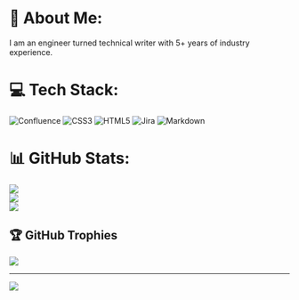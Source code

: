 # 💫 About Me:
I am an engineer turned technical writer with 5+ years of industry experience. 


# 💻 Tech Stack:
![Confluence](https://img.shields.io/badge/confluence-%23172BF4.svg?style=for-the-badge&logo=confluence&logoColor=white) ![CSS3](https://img.shields.io/badge/css3-%231572B6.svg?style=for-the-badge&logo=css3&logoColor=white) ![HTML5](https://img.shields.io/badge/html5-%23E34F26.svg?style=for-the-badge&logo=html5&logoColor=white) ![Jira](https://img.shields.io/badge/jira-%230A0FFF.svg?style=for-the-badge&logo=jira&logoColor=white) ![Markdown](https://img.shields.io/badge/markdown-%23000000.svg?style=for-the-badge&logo=markdown&logoColor=white)


# 📊 GitHub Stats:
![](https://github-readme-stats.vercel.app/api?username=debashisborgohain&theme=tokyonight&hide_border=true&include_all_commits=true&count_private=true)<br/>
![](https://github-readme-streak-stats.herokuapp.com/?user=debashisborgohain&theme=tokyonight&hide_border=true)<br/>
![](https://github-readme-stats.vercel.app/api/top-langs/?username=debashisborgohain&theme=tokyonight&hide_border=true&include_all_commits=true&count_private=true&layout=compact)

## 🏆 GitHub Trophies
![](https://github-profile-trophy.vercel.app/?username=debashisborgohain&theme=tokyonight&no-frame=true&no-bg=false&margin-w=4)

---
[![](https://visitcount.itsvg.in/api?id=debashisborgohain&icon=0&color=12)](https://visitcount.itsvg.in)

